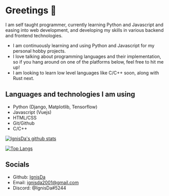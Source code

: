 # Greetings 👋

I am self taught programmer, currently learning Python and Javascript and
easing into web development, and developing my skills in various backend and
frontend technologies.

- I am continuously learning and using Python and Javascript for my personal
  hobby projects.
- I love talking about programming languages and their implementation, so if
  you hang around on one of the platforms below, feel free to hit me up!
- I am looking to learn low level languages like C/C++ soon, along with Rust
  next.

## Languages and technologies I am using

- Python (Django, Matplotlib, Tensorflow)
- Javascript (Vuejs)
- HTML/CSS
- Git/Github
- C/C++

[![IgnisDa's github
stats](https://github-readme-stats.vercel.app/api?username=IgnisDa&count_private=true&theme=dark)](https://github.com/IgnisDa/)

[![Top
Langs](https://github-readme-stats.vercel.app/api/top-langs/?username=IgnisDa&theme=dark&layout=compact)](https://github.com/IgnisDa/)

## Socials

- Github: [IgnisDa](https://github.com/IgnisDa/)
- Email: ignisda2001@gmail.com
- Discord: @IgnisDa#5244
